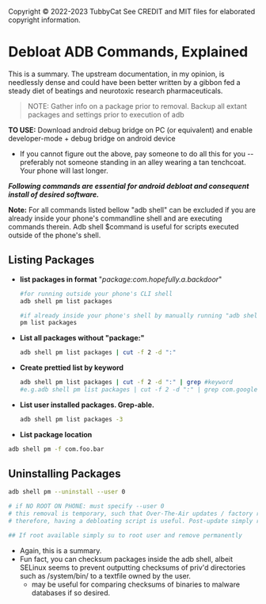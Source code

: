 Copyright © 2022-2023 TubbyCat
See CREDIT and MIT files for elaborated copyright information.



# Debloat ADB Commands, Explained
This is a summary. The upstream documentation, in my opinion, is needlessly dense and could have been better written by a gibbon fed a steady diet of beatings and neurotoxic research pharmaceuticals.
> NOTE: Gather info on a package prior to removal. Backup all extant packages and settings prior to execution of adb

**TO USE:** Download android debug bridge on PC (or equivalent) and enable developer-mode + debug bridge on android device
  - If you cannot figure out the above, pay someone to do all this for you -- preferably not someone standing in an alley wearing a tan tenchcoat. Your phone will last longer.
  
***Following commands are essential for android debloat and consequent install of desired software.***

**Note:** For all commands listed bellow "adb shell" can be excluded if you are already inside your phone's commandline shell and are executing commands therein. Adb shell $command is useful for scripts executed outside of the phone's shell.
## Listing Packages ##
- **list packages in format** "_package:com.hopefully.a.backdoor_"
  ```sh
  #for running outside your phone's CLI shell
  adb shell pm list packages
  
  #if already inside your phone's shell by manually running "adb shell" once
  pm list packages
  
  ```
- **List all packages without "package:"**
  ```sh
  adb shell pm list packages | cut -f 2 -d ":"
  ```
- **Create prettied list by keyword**
  ```sh
  adb shell pm list packages | cut -f 2 -d ":" | grep #keyword
  #e.g.adb shell pm list packages | cut -f 2 -d ":" | grep com.google
  ```
- **List user installed packages. Grep-able.**
  ```sh
  adb shell pm list packages -3 
  ```

- **List package location**
```sh
adb shell pm -f com.foo.bar
```
## Uninstalling Packages ##
```sh
adb shell pm --uninstall --user 0

# if NO ROOT ON PHONE: must specify --user 0
# this removal is temporary, such that Over-The-Air updates / factory reset can restore removed package(s)
# therefore, having a debloating script is useful. Post-update simply run the script to remove bloatware. 

## If root available simply su to root user and remove permanently
```

- Again, this is a summary. 
- Fun fact, you can checksum packages inside the adb shell, albeit SELinux seems to prevent outputting checksums of priv'd directories such as /system/bin/ to a textfile owned by the user. 
  - may be useful for comparing checksums of binaries to malware databases if so desired.
